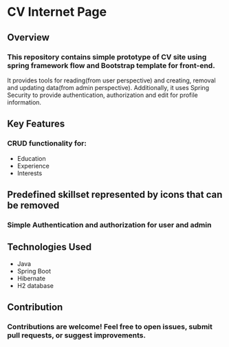 # CV Internet Page

## Overview
### This repository contains simple prototype of CV site using spring framework flow and Bootstrap template for front-end. 
It provides tools for reading(from user perspective) and creating, removal and updating data(from admin perspective).
Additionally, it uses Spring Security to provide authentication, authorization and edit for profile information.

## Key Features
### CRUD functionality for:
   - Education
   - Experience
   - Interests
## Predefined skillset represented by icons that can be removed
### Simple Authentication and authorization for user and admin

## Technologies Used
- Java
- Spring Boot
- Hibernate
- H2 database

## Contribution
### Contributions are welcome! Feel free to open issues, submit pull requests, or suggest improvements.
